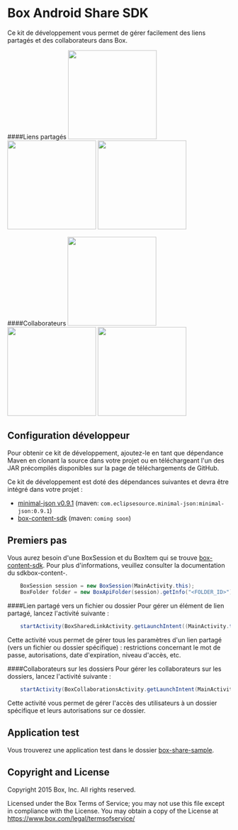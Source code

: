 Box Android Share SDK
==============
Ce kit de développement vous permet de gérer facilement des liens partagés et des collaborateurs dans Box.

####Liens partagés
<img src="https://cloud.box.com/shared/static/cvdtf4475mf39r47s066de79ukpwlwwv.png" width="200"/>
<img src="https://cloud.box.com/shared/static/gqi9a9xzucjd9u9vkmf1zzwulbvnlbki.png" width="200"/>
<img src="https://cloud.box.com/shared/static/xh0n3ewuk1s68o9x8z195fgknqj41ij3.png" width="200"/>

####Collaborateurs
<img src="https://cloud.box.com/shared/static/855dkoj2nyk1obtiqpc2k5dr1o85tpp9.png" width="200"/>
<img src="https://cloud.box.com/shared/static/pz3ujyihzwd7du9bqtrn5cqveg5pzdqo.png" width="200"/>
<img src="https://cloud.box.com/shared/static/7r90gmo7zq3q4zs5otjvi0bf4s1ya01g.png" width="200"/>

Configuration développeur
--------------
Pour obtenir ce kit de développement, ajoutez-le en tant que dépendance Maven en clonant la source dans votre projet ou en téléchargeant l'un des JAR précompilés disponibles sur la page de téléchargements de GitHub.

Ce kit de développement est doté des dépendances suivantes et devra être intégré dans votre projet :
* [minimal-json v0.9.1](https://github.com/ralfstx/minimal-json) (maven: `com.eclipsesource.minimal-json:minimal-json:0.9.1`)
* [box-content-sdk](https://github.com/box/box-android-content-sdk) (maven: `coming soon`)

Premiers pas
--------------
Vous aurez besoin d'une BoxSession et du BoxItem qui se trouve [box-content-sdk](https://github.com/box/box-android-content-sdk). Pour plus d'informations, veuillez consulter la documentation du sdkbox-content-.
```java
    BoxSession session = new BoxSession(MainActivity.this);
    BoxFolder folder = new BoxApiFolder(session).getInfo("<FOLDER_ID>").send();
```

####Lien partagé vers un fichier ou dossier
Pour gérer un élément de lien partagé, lancez l'activité suivante :
```java
    startActivity(BoxSharedLinkActivity.getLaunchIntent((MainActivity.this, folder, session));
```
Cette activité vous permet de gérer tous les paramètres d'un lien partagé (vers un fichier ou dossier spécifique) : restrictions concernant le mot de passe, autorisations, date d'expiration, niveau d'accès, etc.

####Collaborateurs sur les dossiers
Pour gérer les collaborateurs sur les dossiers, lancez l'activité suivante :
```java
    startActivity(BoxCollaborationsActivity.getLaunchIntent(MainActivity.this, folder, session));
```
Cette activité vous permet de gérer l'accès des utilisateurs à un dossier spécifique et leurs autorisations sur ce dossier. 

Application test
--------------
Vous trouverez une application test dans le dossier [box-share-sample](../../tree/master/box-share-sample).

Copyright and License
---------------------
Copyright 2015 Box, Inc. All rights reserved.

Licensed under the Box Terms of Service; you may not use this file except in compliance with the License.
You may obtain a copy of the License at https://www.box.com/legal/termsofservice/

